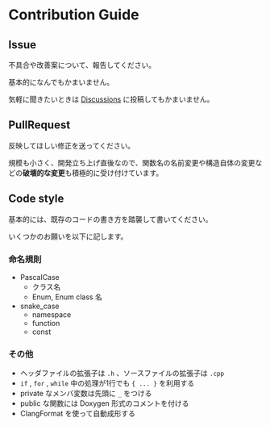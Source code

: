 # Contribution Guide

## Issue

不具合や改善案について、報告してください。

基本的になんでもかまいません。

気軽に聞きたいときは [Discussions](https://github.com/yutotnh/spirit/discussions) に投稿してもかまいません。

## PullRequest

反映してほしい修正を送ってください。

規模も小さく、開発立ち上げ直後なので、関数名の名前変更や構造自体の変更などの**破壊的な変更**も積極的に受け付けています。

## Code style

基本的には、既存のコードの書き方を踏襲して書いてください。

いくつかのお願いを以下に記します。

### 命名規則

- PascalCase
  - クラス名
  - Enum, Enum class 名
- snake_case
  - namespace
  - function
  - const

### その他

- ヘッダファイルの拡張子は `.h` 、ソースファイルの拡張子は `.cpp`
- `if` , `for` , `while` 中の処理が1行でも `{ ... }` を利用する
- private なメンバ変数は先頭に `_` をつける
- public な関数には Doxygen 形式のコメントを付ける
- ClangFormat を使って自動成形する
